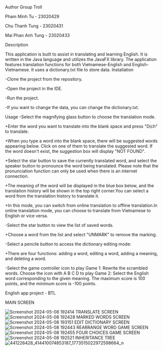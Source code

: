 Author
Group Troll

Pham Minh Tu - 23020429

Chu Thanh Tung - 23020431

Mai Phan Anh Tung - 23020433

Description

This application is built to assist in translating and learning English. It is written in the Java language and utilizes the JavaFX library. The application features translation functions for both Vietnamese-English and English-Vietnamese. It uses a dictionary.txt file to store data.
Installation

-Clone the project from the repository.

-Open the project in the IDE.

-Run the project.

-If you want to change the data, you can change the dictionary.txt.

Usage
 -Select the magnifying glass button to choose the translation mode.
 
+Enter the word you want to translate into the blank space and press "Dịch" to translate.

+When you type a word into the blank space, there will be suggested words appearing below. Click on one of them to translate the suggested word. If the word doesn't exist, the suggestion box will display "NOT FOUND".

+Select the star button to save the currently translated word, and select the speaker button to pronounce the word being translated. Please note that the pronunciation function can only be used when there is an internet connection.

+The meaning of the word will be displayed in the blue box below, and the translation history will be shown in the top right corner.You can select a word from the translation history to translate it.

+In this mode, you can switch from online translation to offline translation.In online translation mode, you can choose to translate from Vietnamese to English or vice versa.

-Select the star button to view the list of saved words.

+Choose a word from the list and select "UNMARK" to remove the marking.

-Select a pencile button to access the dictionary editing mode:

+There are four functions: adding a word, editing a word, adding a meaning, and deleting a word.

-Select the game controller icon to play Game 1: Rewrite the scrambled words. Choose the icon with A B C D to play Game 2: Select the English word corresponding to the given meaning. The maximum score is 100 points, and the minimum score is -100 points.

English app project - BTL

MAIN SCREEN

![Screenshot 2024-05-08 192414](https://github.com/minhtuuse/BTL/assets/144828591/9e1f5f10-9bea-4ae6-bf90-bbf35a64c0f4)
TRANSLATE SCREEN
![Screenshot 2024-05-08 192428](https://github.com/minhtuuse/BTL/assets/144828591/652bd088-4970-4005-b559-3652253f16eb)
MARKED WORDS SCREEN
![Screenshot 2024-05-08 193151](https://github.com/minhtuuse/BTL/assets/144828591/44b006b5-adcd-47e8-ad2a-0f0d23e6ded5)
EDIT DICTIONARY SCREEN
![Screenshot 2024-05-08 192443](https://github.com/minhtuuse/BTL/assets/144828591/1c90f6e3-fc2d-4e69-829d-4e73d80c5e54)
REARRANGE WORD GAME SCREEN
![Screenshot 2024-05-08 192455](https://github.com/minhtuuse/BTL/assets/144828591/7a3a3eb4-2ea3-49b9-abd4-2bd91678dc29)
FOUR CHOICES GAME SCREEN
![Screenshot 2024-05-08 192521](https://github.com/minhtuuse/BTL/assets/144828591/765d8ec9-6b67-486d-8ed0-b2d5f27f1ef0)
INHERITANCE TREE
![441226428_414410074853187_1773515022972598664_n](https://github.com/minhtuuse/BTL/assets/144828591/069e87d6-ad72-4f47-ab36-1a0124d3e86c)



